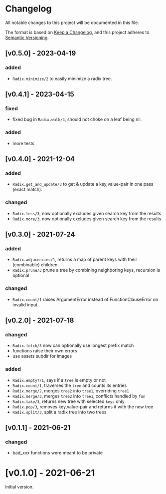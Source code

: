 # Changelog

All notable changes to this project will be documented in this file.

The format is based on [Keep a
Changelog](https://keepachangelog.com/en/1.0.0/), and this project adheres to
[Semantic Versioning](https://semver.org/spec/v2.0.0.html).


## [v0.5.0] - 2023-04-19

### added

- `Radix.minimize/2` to easily minimize a radix tree.


## [v0.4.1] - 2023-04-15

### fixed

- fixed bug in `Radix.walk/4`, should not choke on a leaf being nil.

### added

- more tests


## [v0.4.0] - 2021-12-04

### added

- `Radix.get_and_update/3` to get & update a key,value-pair in one pass (exact match).

### changed

- `Radix.less/3`, now optionally excludes given search key from the results
- `Radix.more/3`, now optionally excludes given search key from the results


## [v0.3.0] - 2021-07-24

### added

- `Radix.adjacencies/1`, returns a map of parent keys with their (combinable) children
- `Radix.prune/3` prune a tree by combining neighboring keys, recursion is optional

### changed

- `Radix.count/1` raises ArgumentError instead of FunctionClauseError on invalid input


## [v0.2.0] - 2021-07-18

### changed

- `Radix.fetch/3` now can optionally use longest prefix match
- functions raise their own errors
- use assets subdir for images

### added

- `Radix.empty?/1`, says if a `tree` is empty or not
- `Radix.count/1`, traverses the `tree` and counts its entries
- `Radix.merge/2`, merges `tree2` into `tree1`, overriding `tree1`
- `Radix.merge/3`, merges `tree2` into `tree1`, conflicts handled by `fun`
- `Radix.take/3`, returns new tree with selected `keys` only
- `Radix.pop/3`, removes key,value-pair and returns it with the new tree
- `Radix.split/3`, split a radix tree into two trees


## [v0.1.1] - 2021-06-21

### changed

- bad_xxx functions were meant to be private

# [v0.1.0] - 2021-06-21

Initial version.
